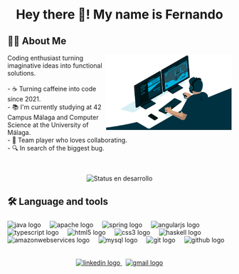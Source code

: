 <h1 align="center">Hey there 👋! My name is Fernando</h1>

###
<h2 align="left">👩‍💻  About Me</h2>

<div>
  <img height="170" src="rdm2.gif" align="right">
    <p align="left">
      Coding enthusiast turning imaginative ideas into functional solutions.<br><br>
      - ☕ Turning caffeine into code since 2021.<br>
      - 📚 I'm currently studying at 42 Campus Málaga and Computer<br> Science at the University of Málaga.<br>
      - 🤝 Team player who loves collaborating.<br>
      - 🔍 In search of the biggest bug.
    </p>
</div>

<br>
<p align="center">
   <img src="https://img.shields.io/badge/STATUS-%20STUDING-blue" alt="Status en desarrollo">
</p>

###


<h2 align="left">🛠 Language and tools</h2>

###

<div align="left">
  <img src="https://cdn.jsdelivr.net/gh/devicons/devicon/icons/java/java-original.svg" height="40" alt="java logo"  />
  <img width="12" />
  <img src="https://cdn.jsdelivr.net/gh/devicons/devicon/icons/apache/apache-original.svg" height="40" alt="apache logo"  />
  <img width="12" />
  <img src="https://cdn.jsdelivr.net/gh/devicons/devicon/icons/spring/spring-original.svg" height="40" alt="spring logo"  />
  <img width="12" />
  <img src="https://cdn.jsdelivr.net/gh/devicons/devicon/icons/angularjs/angularjs-original.svg" height="40" alt="angularjs logo"  />
  <img width="12" />
  <img src="https://cdn.jsdelivr.net/gh/devicons/devicon/icons/typescript/typescript-original.svg" height="40" alt="typescript logo"  />
  <img width="12" />
  <img src="https://cdn.jsdelivr.net/gh/devicons/devicon/icons/html5/html5-original.svg" height="40" alt="html5 logo"  />
  <img width="12" />
  <img src="https://cdn.jsdelivr.net/gh/devicons/devicon/icons/css3/css3-original.svg" height="40" alt="css3 logo"  />
  <img width="12" />
  <img src="https://cdn.jsdelivr.net/gh/devicons/devicon/icons/haskell/haskell-original.svg" height="40" alt="haskell logo"  />
  <img width="12" />
  <img src="https://cdn.jsdelivr.net/gh/devicons/devicon/icons/amazonwebservices/amazonwebservices-line-wordmark.svg" height="40" alt="amazonwebservices logo"  />
  <img width="12" />
  <img src="https://cdn.jsdelivr.net/gh/devicons/devicon/icons/mysql/mysql-original.svg" height="40" alt="mysql logo"  />
  <img width="12" />
  <img src="https://cdn.jsdelivr.net/gh/devicons/devicon/icons/git/git-original.svg" height="40" alt="git logo"  />
  <img width="12" />
  <img src="https://cdn.jsdelivr.net/gh/devicons/devicon/icons/github/github-original.svg" height="40" alt="github logo"  />
</div>

<!--
## 4️⃣2️⃣ Profile 

###

<div align="center">
  <img src="https://badge.mediaplus.ma/darkblue/fosuna-g?1337Badge=off&UM6P=off" height="230" alt="fosuna-g's 42 stats">
</div>

###
-->

<br>
<br>

<div align="center">
<a href="https://www.linkedin.com/in/fernando-osuna-granados-91a510353/">
  <img src="https://img.shields.io/static/v1?message=LinkedIn&logo=linkedin&label=&color=0077B5&logoColor=white&labelColor=&style=for-the-badge" height="25" alt="linkedin logo"  /> </a> &nbsp;
<a href="mailto:fog-03@hotmail.com?subject=Contacto desde tu GitHub">
  <img src="https://img.shields.io/static/v1?message=Gmail&logo=gmail&label=&color=D14836&logoColor=white&labelColor=&style=for-the-badge" height="25" alt="gmail logo"  />
</a>
</div>
